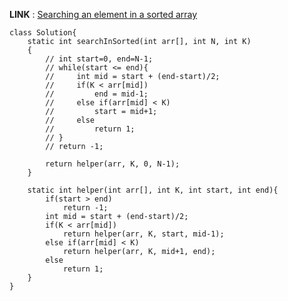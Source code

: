 
**LINK** : [Searching an element in a sorted array](https://practice.geeksforgeeks.org/problems/who-will-win-1587115621/1?page=1&difficulty%5B%5D=-1&category%5B%5D=Binary%20Search&sortBy=submissions&utm_source=youtube&utm_medium=collab_codefromscratch_description&utm_campaign=sortedarray)

```
class Solution{
    static int searchInSorted(int arr[], int N, int K)
    {
        // int start=0, end=N-1;
        // while(start <= end){
        //     int mid = start + (end-start)/2;
        //     if(K < arr[mid])
        //         end = mid-1;
        //     else if(arr[mid] < K)
        //         start = mid+1;
        //     else
        //         return 1;
        // }
        // return -1;
        
        return helper(arr, K, 0, N-1);
    }
    
    static int helper(int arr[], int K, int start, int end){
        if(start > end)
            return -1;
        int mid = start + (end-start)/2;
        if(K < arr[mid])
            return helper(arr, K, start, mid-1);
        else if(arr[mid] < K)
            return helper(arr, K, mid+1, end);
        else
            return 1;
    }
}
```
